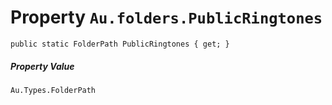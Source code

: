 # Property `Au.folders.PublicRingtones`

```
public static FolderPath PublicRingtones { get; }
```

##### Property Value

`Au.Types.FolderPath`